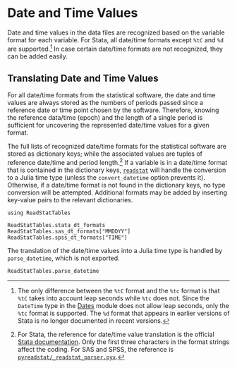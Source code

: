 # Date and Time Values

Date and time values in the data files are recognized based on
the variable format for each variable.
For Stata, all date/time formats except `%tC` and `%d` are supported.[^1]
In case certain date/time formats are not recognized,
they can be added easily.

## Translating Date and Time Values

For all date/time formats from the statistical software,
the date and time values are always stored as the numbers of periods
passed since a reference date or time point chosen by the software.
Therefore, knowing the reference data/time (epoch) and the length of a single period
is sufficient for uncovering the represented date/time values for a given format.

The full lists of recognized date/time formats for the statistical software
are stored as dictionary keys;
while the associated values are tuples of reference date/time and period length.[^2]
If a variable is in a date/time format that is contained in the dictionary keys,
[`readstat`](@ref) will handle the conversion to a Julia time type
(unless the `convert_datetime` option prevents it).
Otherwise, if a date/time format is not found in the dictionary keys,
no type conversion will be attempted.
Additional formats may be added by inserting key-value pairs to the relevant dictionaries.

```@setup time
using ReadStatTables
```

```@repl time
ReadStatTables.stata_dt_formats
ReadStatTables.sas_dt_formats["MMDDYY"]
ReadStatTables.spss_dt_formats["TIME"]
```

The translation of the date/time values into a Julia time type is handled by
`parse_datetime`, which is not exported.

```@docs
ReadStatTables.parse_datetime
```

[^1]:

    The only difference between the `%tC` format and the `%tc` format
    is that `%tC` takes into account leap seconds while `%tc` does not.
    Since the `DateTime` type in the
    [Dates](https://docs.julialang.org/en/v1/stdlib/Dates/) module
    does not allow leap seconds,
    only the `%tc` format is supported.
    The `%d` format that appears in earlier versions of Stata
    is no longer documented in recent versions.

[^2]:

    For Stata, the reference for date/time value translation is
    the official [Stata documentation](https://www.stata.com/help.cgi?datetime).
    Only the first three characters in the format strings affect the coding.
    For SAS and SPSS, the reference is
    [`pyreadstat/_readstat_parser.pyx`](https://github.com/Roche/pyreadstat/blob/master/pyreadstat/_readstat_parser.pyx).
